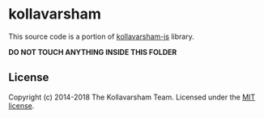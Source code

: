 # kollavarsham
This source code is a portion of [kollavarsham-js](https://github.com/kollavarsham/kollavarsham-js) library.

**DO NOT TOUCH ANYTHING INSIDE THIS FOLDER**

## License
Copyright (c) 2014-2018 The Kollavarsham Team. Licensed under the [MIT license](http://kollavarsham.org/LICENSE.txt).
